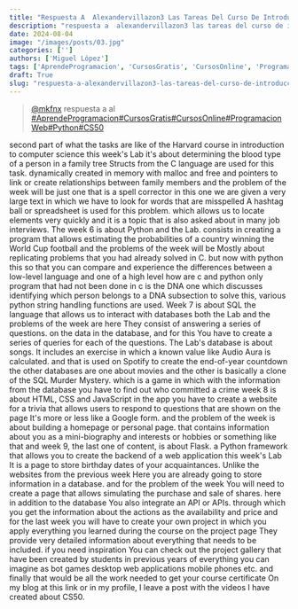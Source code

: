 ```yaml
---
title: "Respuesta A  Alexandervillazon3 Las Tareas Del Curso De Introduccion A"
description: "respuesta a  alexandervillazon3 las tareas del curso de introduccion a"
date: 2024-08-04
image: "/images/posts/03.jpg"
categories: ['']
authors: ['Miguel López']
tags: ['AprendeProgramacion', 'CursosGratis', 'CursosOnline', 'ProgramacionWeb', 'Python', 'CS50']
draft: True
slug: "respuesta-a-alexandervillazon3-las-tareas-del-curso-de-introduccion-a"
---
```


<blockquote class="tiktok-embed" cite="{https://www.tiktok.com/@mkfnx/video/7213495556813999365}" data-video-id="7213495556813999365" style="max-width: 605px;min-width: 325px;" > <section> <a target="_blank" title="@mkfnx" href="https://www.tiktok.com/@mkfnx?refer=embed">@mkfnx</a> respuesta a  al </section> <a title="AprendeProgramacion" target="_blank" href="https://www.tiktok.com/tag/AprendeProgramacion?refer=embed">#AprendeProgramacion</a><a title="CursosGratis" target="_blank" href="https://www.tiktok.com/tag/CursosGratis?refer=embed">#CursosGratis</a><a title="CursosOnline" target="_blank" href="https://www.tiktok.com/tag/CursosOnline?refer=embed">#CursosOnline</a><a title="ProgramacionWeb" target="_blank" href="https://www.tiktok.com/tag/ProgramacionWeb?refer=embed">#ProgramacionWeb</a><a title="Python" target="_blank" href="https://www.tiktok.com/tag/Python?refer=embed">#Python</a><a title="CS50" target="_blank" href="https://www.tiktok.com/tag/CS50?refer=embed">#CS50</a> </blockquote> <script async src="https://www.tiktok.com/embed.js"></script>

second part of what the tasks are like of the Harvard course in introduction to computer science this week's Lab it's about determining the blood type of a person in a family tree Structs from the C language are used for this task. dynamically created in memory with malloc and free and pointers to link or create relationships between family members and the problem of the week will be just one that is a spell corrector in this one we are given a very large text in which we have to look for words that are misspelled A hashtag ball or spreadsheet is used for this problem. which allows us to locate elements very quickly and it is a topic that is also asked about in many job interviews. The week 6 is about Python and the Lab. consists in creating a program that allows estimating the probabilities of a country winning the World Cup football and the problems of the week will be Mostly about replicating problems that you had already solved in C. but now with python this so that you can compare and experience the differences between a low-level language and one of a high level how are c and python only program that had not been done in c is the DNA one which discusses identifying which person belongs to a DNA subsection to solve this,  various python string handling functions are used. Week 7 is about SQL the language that allows us to interact with databases both the Lab and the problems of the week are here They consist of answering a series of questions. on the data in the database,  and for this You have to create a series of queries for each of the questions. The Lab's database is about songs. It includes an exercise in which a known value like Audio Aura is calculated. and that is used on Spotify to create the end-of-year countdown the other databases are one about movies and the other is basically a clone of the SQL Murder Mystery. which is a game in which with the information from the database you have to find out who committed a crime week 8 is about HTML,  CSS and JavaScript in the app you have to create a website for a trivia that allows users to respond to questions that are shown on the page It's more or less like a Google form. and the problem of the week is about building a homepage or personal page. that contains information about you as a mini-biography and interests or hobbies or something like that and week 9,  the last one of content,  is about Flask. a Python framework that allows you to create the backend of a web application this week's Lab It is a page to store birthday dates of your acquaintances. Unlike the websites from the previous week Here you are already going to store information in a database. and for the problem of the week You will need to create a page that allows simulating  the purchase and sale of shares. here in addition to the database You also integrate an API or APIs. through which you get the information about the actions as the availability and price and for the last week you will have to create your own project in which you apply everything you learned during the course on the project page They provide very detailed information about  everything that needs to be included. if you need inspiration You can check out the project gallery that have been created by students in previous years of everything you can imagine as bot games desktop web applications mobile phones etc.  and finally that would be all the work needed to get your course certificate On my blog at this link or in my profile,  I leave a post with the videos I have created about CS50. 